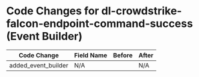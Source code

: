 # Code Changes for dl-crowdstrike-falcon-endpoint-command-success (Event Builder)

| Code Change | Field Name | Before | After |
|-------------|------------|--------|-------|
| added_event_builder | N/A |  | N/A |